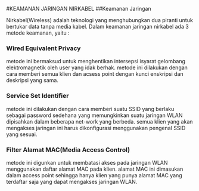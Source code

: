 #KEAMANAN JARINGAN NIRKABEL
##Keamanan Jaringan

Nirkabel(Wireless) adalah teknologi yang menghubungkan dua piranti untuk bertukar data tanpa media kabel. Dalam keamanan jaringan nirkabel ada 3 metode keamanan, yaitu :

### Wired Equivalent Privacy
metode ini bermaksud untuk menghentikan intersepsi isyarat gelombang elektromagnetik oleh user yang idak berhak. metode ini dilakukan dengan cara memberi semua klien dan acsess point dengan kunci enskripsi dan deskripsi yang sama.

### Service Set Identifier
metode ini dilakukan dengan cara memberi suatu SSID yang berlaku sebagai password sedehana yang memungkinkan suatu jaringan WLAN dipisahkan dalam beberapa net-work yang berbeda. semua klien yang akan mengakses jaringan ini harus dikonfigurasi menggunakan pengenal SSID yang sesuai.

### Filter Alamat MAC(Media Access Control)
metode ini digunkan untuk membatasi akses pada jaringan WLAN menggunakan daftar alamat MAC pada klien. alamat MAC ini dimasukan dalam access point sehingga hanya klien yang punya alamat MAC yang terdaftar saja yang dapat mengakses jaringan WLAN.


